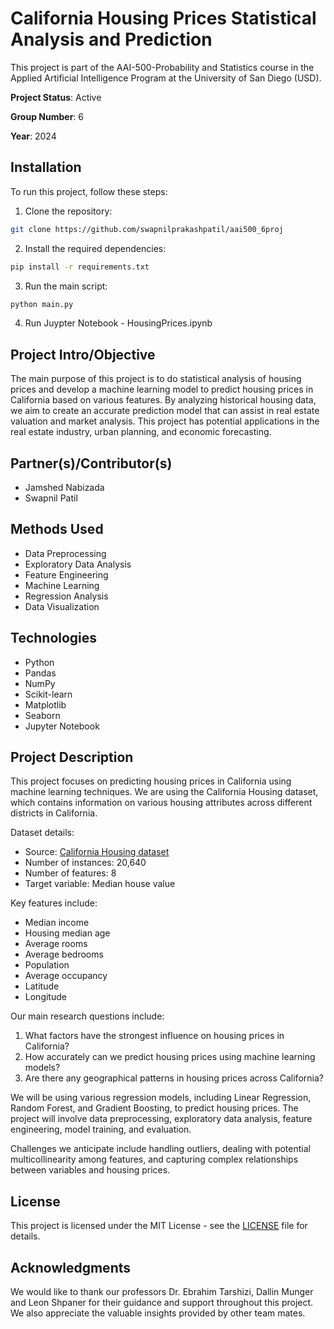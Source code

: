 # California Housing Prices Statistical Analysis and Prediction

This project is part of the AAI-500-Probability and Statistics course in the Applied Artificial Intelligence Program at the University of San Diego (USD).

**Project Status**: Active

**Group Number**: 6

**Year**: 2024

## Installation

To run this project, follow these steps:

1. Clone the repository:

```bash
git clone https://github.com/swapnilprakashpatil/aai500_6proj
```

2. Install the required dependencies:

```bash
pip install -r requirements.txt
```

3. Run the main script:

```bash
python main.py
```

4. Run Juypter Notebook - HousingPrices.ipynb


## Project Intro/Objective

The main purpose of this project is to do statistical analysis of housing prices and develop a machine learning model to predict housing prices in California based on various features. By analyzing historical housing data, we aim to create an accurate prediction model that can assist in real estate valuation and market analysis. This project has potential applications in the real estate industry, urban planning, and economic forecasting.

## Partner(s)/Contributor(s)

- Jamshed Nabizada
- Swapnil Patil

## Methods Used

- Data Preprocessing
- Exploratory Data Analysis
- Feature Engineering
- Machine Learning
- Regression Analysis
- Data Visualization

## Technologies

- Python
- Pandas
- NumPy
- Scikit-learn
- Matplotlib
- Seaborn
- Jupyter Notebook

## Project Description

This project focuses on predicting housing prices in California using machine learning techniques. We are using the California Housing dataset, which contains information on various housing attributes across different districts in California.

Dataset details:
- Source: [California Housing dataset](https://www.kaggle.com/datasets/camnugent/california-housing-prices)
- Number of instances: 20,640
- Number of features: 8
- Target variable: Median house value

Key features include:
- Median income
- Housing median age
- Average rooms
- Average bedrooms
- Population
- Average occupancy
- Latitude
- Longitude

Our main research questions include:
1. What factors have the strongest influence on housing prices in California?
2. How accurately can we predict housing prices using machine learning models?
3. Are there any geographical patterns in housing prices across California?

We will be using various regression models, including Linear Regression, Random Forest, and Gradient Boosting, to predict housing prices. The project will involve data preprocessing, exploratory data analysis, feature engineering, model training, and evaluation.

Challenges we anticipate include handling outliers, dealing with potential multicollinearity among features, and capturing complex relationships between variables and housing prices.

## License

This project is licensed under the MIT License - see the [LICENSE](https://www.mit.edu/~amini/LICENSE.md) file for details.

## Acknowledgments

We would like to thank our professors Dr. Ebrahim Tarshizi, Dallin Munger and Leon Shpaner for their guidance and support throughout this project. We also appreciate the valuable insights provided by other team mates. 